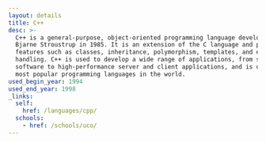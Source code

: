 ```yaml
---
layout: details
title: C++
desc: >-
  C++ is a general-purpose, object-oriented programming language developed by
  Bjarne Stroustrup in 1985. It is an extension of the C language and provides
  features such as classes, inheritance, polymorphism, templates, and exception
  handling. C++ is used to develop a wide range of applications, from system
  software to high-performance server and client applications, and is one of the
  most popular programming languages in the world.
used_begin_year: 1994
used_end_year: 1998
_links:
  self:
    href: /languages/cpp/
  schools:
    - href: /schools/uco/
---
```


